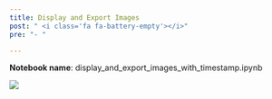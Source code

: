 ```yaml
---
title: Display and Export Images
post: " <i class='fa fa-battery-empty'></i>"
pre: "- "

---
```


**Notebook name**: display_and_export_images_with_timestamp.ipynb

<img src='/images/comingsoon.png' />
